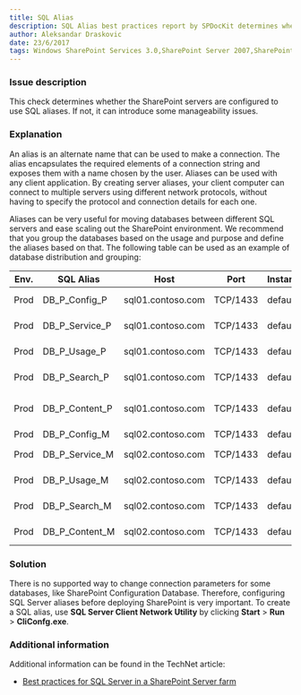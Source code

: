 ```yaml
---
title: SQL Alias
description: SQL Alias best practices report by SPDocKit determines whether the SharePoint servers are configured to use SQL aliases. If not, it can introduce some manageability issues.
author: Aleksandar Draskovic 
date: 23/6/2017
tags: Windows SharePoint Services 3.0,SharePoint Server 2007,SharePoint Foundation 2010,SharePoint Server 2010,SharePoint Foundation 2013,SharePoint Server 2013,SharePoint Server 2016
---
```

### Issue description
This check determines whether the SharePoint servers are configured to use SQL aliases. If not, it can introduce some manageability issues.
### Explanation
An alias is an alternate name that can be used to make a connection. The alias encapsulates the required elements of a connection string and exposes them with a name chosen by the user. Aliases can be used with any client application. By creating server aliases, your client computer can connect to multiple servers using different network protocols, without having to specify the protocol and connection details for each one.

Aliases can be very useful for moving databases between different SQL servers and ease scaling out the SharePoint environment. We recommend that you group the databases based on the usage and purpose and define the aliases based on that. The following table can be used as an example of database distribution and grouping:

| Env. | SQL Alias      | Host              | Port     | Instance | description                                  |
|------|----------------|-------------------|----------|----------|----------------------------------------------|
| Prod | DB_P_Config_P  | sql01.contoso.com | TCP/1433 | default  | SharePointConfig (principal)                 |
| Prod | DB_P_Service_P | sql01.contoso.com | TCP/1433 | default  | SharePoint Service App databases (principal) |
| Prod | DB_P_Usage_P   | sql01.contoso.com | TCP/1433 | default  | SharePointUsagedatabase (principal)          |
| Prod | DB_P_Search_P  | sql01.contoso.com | TCP/1433 | default  | SharePoint Search Databases (principal)      |
| Prod | DB_P_Content_P | sql01.contoso.com | TCP/1433 | default  | SharePoint Contentdatabases (principal)      |
| Prod | DB_P_Config_M  | sql02.contoso.com | TCP/1433 | default  | SharePointConfig (mirror)                    |
| Prod | DB_P_Service_M | sql02.contoso.com | TCP/1433 | default  | SharePoint Service App databases (mirror)    |
| Prod | DB_P_Usage_M   | sql02.contoso.com | TCP/1433 | default  | SharePointUsagedatabase (mirror)             |
| Prod | DB_P_Search_M  | sql02.contoso.com | TCP/1433 | default  | SharePoint Search Databases (mirror)         |
| Prod | DB_P_Content_M | sql02.contoso.com | TCP/1433 | default  | SharePoint Contentdatabases (mirror)         |
### Solution
There is no supported way to change connection parameters for some databases, like SharePoint Configuration Database. Therefore, configuring SQL Server aliases before deploying SharePoint is very important. To create a SQL alias, use **SQL Server Client Network Utility** by clicking **Start** > **Run** > **CliConfg.exe**.
### Additional information 
Additional information can be found in the TechNet article:
* [Best practices for SQL Server in a SharePoint Server farm](https://technet.microsoft.com/en-us/library/hh292622.aspx)
